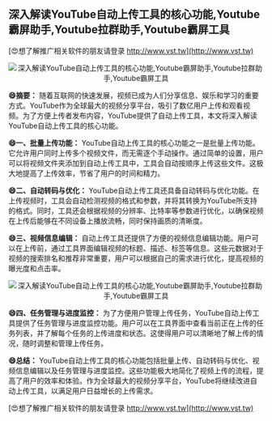 ## **深入解读YouTube自动上传工具的核心功能,Youtube霸屏助手,Youtube拉群助手,Youtube霸屏工具**

[😍想了解推广相关软件的朋友请登录 http://www.vst.tw](http://www.vst.tw)

 <center><img src="https://vst.tw/MP4/tuiguang/png/3.png" alt="深入解读YouTube自动上传工具的核心功能,Youtube霸屏助手,Youtube拉群助手,Youtube霸屏工具"></center>

**😄摘要：**
随着互联网的快速发展，视频已成为人们分享信息、娱乐和学习的重要方式。YouTube作为全球最大的视频分享平台，吸引了数亿用户上传和观看视频。为了方便上传者发布内容，YouTube提供了自动上传工具，本文将深入解读YouTube自动上传工具的核心功能。

**😄一、批量上传功能：**
YouTube自动上传工具的核心功能之一是批量上传功能。它允许用户同时上传多个视频文件，而无需逐个手动操作。通过简单的设置，用户可以将视频文件夹添加到自动上传工具中，工具会自动按顺序上传这些文件。这极大地提高了上传效率，节省了用户的时间和精力。

**😄二、自动转码与优化：**
YouTube自动上传工具还具备自动转码与优化功能。在上传视频时，工具会自动检测视频的格式和参数，并将其转换为YouTube所支持的格式。同时，工具还会根据视频的分辨率、比特率等参数进行优化，以确保视频在上传后能够在不同设备上播放流畅，同时保持画质的清晰度。

**😄三、视频信息编辑：**
自动上传工具还提供了方便的视频信息编辑功能。用户可以在上传前，通过工具界面编辑视频的标题、描述、标签等信息。这些元数据对于视频的搜索排名和推荐非常重要，用户可以根据自己的需求进行优化，提高视频的曝光度和点击率。

 <center><img src="https://vst.tw/MP4/tuiguang/png/5.png" alt="深入解读YouTube自动上传工具的核心功能,Youtube霸屏助手,Youtube拉群助手,Youtube霸屏工具"></center>

**😄四、任务管理与进度监控：**
为了方便用户管理上传任务，YouTube自动上传工具提供了任务管理与进度监控功能。用户可以在工具界面中查看当前正在上传的任务列表，并了解每个任务的上传进度和状态。这使得用户可以清晰地了解上传的情况，随时调整和管理上传任务。

**😄总结：**
YouTube自动上传工具的核心功能包括批量上传、自动转码与优化、视频信息编辑以及任务管理与进度监控。这些功能极大地简化了视频上传的流程，提高了用户的效率和体验。作为全球最大的视频分享平台，YouTube将继续改进自动上传工具，以满足用户日益增长的上传需求。

[😍想了解推广相关软件的朋友请登录 http://www.vst.tw](http://www.vst.tw)



